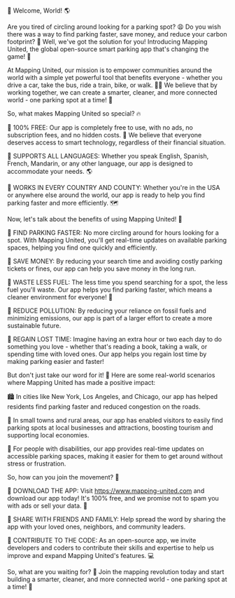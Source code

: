 🚀 Welcome, World! 🌎

Are you tired of circling around looking for a parking spot? 😩 Do you wish there was a way to find parking faster, save money, and reduce your carbon footprint? 🌟 Well, we've got the solution for you! Introducing Mapping United, the global open-source smart parking app that's changing the game! 🎉

At Mapping United, our mission is to empower communities around the world with a simple yet powerful tool that benefits everyone - whether you drive a car, take the bus, ride a train, bike, or walk. 🚶‍♀️ We believe that by working together, we can create a smarter, cleaner, and more connected world - one parking spot at a time! 💪

So, what makes Mapping United so special? 🔥

🔹 100% FREE: Our app is completely free to use, with no ads, no subscription fees, and no hidden costs. 🤑 We believe that everyone deserves access to smart technology, regardless of their financial situation.

🔹 SUPPORTS ALL LANGUAGES: Whether you speak English, Spanish, French, Mandarin, or any other language, our app is designed to accommodate your needs. 🌎

🔹 WORKS IN EVERY COUNTRY AND COUNTY: Whether you're in the USA or anywhere else around the world, our app is ready to help you find parking faster and more efficiently. 🗺️

Now, let's talk about the benefits of using Mapping United! 🤩

🔹 FIND PARKING FASTER: No more circling around for hours looking for a spot. With Mapping United, you'll get real-time updates on available parking spaces, helping you find one quickly and efficiently.

🔹 SAVE MONEY: By reducing your search time and avoiding costly parking tickets or fines, our app can help you save money in the long run.

🔹 WASTE LESS FUEL: The less time you spend searching for a spot, the less fuel you'll waste. Our app helps you find parking faster, which means a cleaner environment for everyone! 🌿

🔹 REDUCE POLLUTION: By reducing your reliance on fossil fuels and minimizing emissions, our app is part of a larger effort to create a more sustainable future.

🔹 REGAIN LOST TIME: Imagine having an extra hour or two each day to do something you love - whether that's reading a book, taking a walk, or spending time with loved ones. Our app helps you regain lost time by making parking easier and faster!

But don't just take our word for it! 🤔 Here are some real-world scenarios where Mapping United has made a positive impact:

🏙️ In cities like New York, Los Angeles, and Chicago, our app has helped residents find parking faster and reduced congestion on the roads.

🌳 In small towns and rural areas, our app has enabled visitors to easily find parking spots at local businesses and attractions, boosting tourism and supporting local economies.

🚗 For people with disabilities, our app provides real-time updates on accessible parking spaces, making it easier for them to get around without stress or frustration.

So, how can you join the movement? 🤝

🔹 DOWNLOAD THE APP: Visit https://www.mapping-united.com and download our app today! It's 100% free, and we promise not to spam you with ads or sell your data. 🚫

🔹 SHARE WITH FRIENDS AND FAMILY: Help spread the word by sharing the app with your loved ones, neighbors, and community leaders.

🔹 CONTRIBUTE TO THE CODE: As an open-source app, we invite developers and coders to contribute their skills and expertise to help us improve and expand Mapping United's features. 💻

So, what are you waiting for? 🎉 Join the mapping revolution today and start building a smarter, cleaner, and more connected world - one parking spot at a time! 🌟